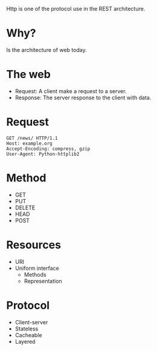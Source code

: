 Http is one of the protocol use in the REST architecture.

# Why?

Is the architecture of web today.

# The web

- Request: A client make a request to a server.
- Response: The server response to the client with data.

# Request

```
GET /news/ HTTP/1.1
Host: example.org
Accept-Encoding: compress, gzip
User-Agent: Python-httplib2
```

# Method

- GET
- PUT
- DELETE
- HEAD
- POST

# Resources

- URI
- Uniform interface
    - Methods
    - Representation 

# Protocol

- Client-server
- Stateless
- Cacheable
- Layered
